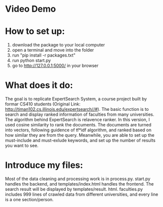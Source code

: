 # Video Demo


# How to set up:
1. download the package to your local computer
2. open a terminal and move into the folder
3. run "pip install -r packages.txt"
4. run python start.py
5. go to http://127.0.0.1:5000/ in your browser

# What does it do:
The goal is to replicate ExpertSearch System, a course project built by formar CS410 students (Original Link: http://timan102.cs.illinois.edu/expertsearch//#). The basic function is to search and display ranked information of faculties from many universities.
The algorithm behind ExpertSearch is relavence ranker. In this version, I used cosine similarity to rank the documents. The documents are turned into vectors, following guidence of tf*idf algorithm, and ranked based on how similar they are from the query. Meanwhile, you are able to set up the must-include and must-exlude keywords, and set up the number of results you want to see.

# Introduce my files:
Most of the data cleaning and processing work is in process.py.
start.py handles the backend, and templates/index.html handles the frontend. The search result will be displayed by templates/result. html. faculties.py includes 999 lines of crawled data from different universities, and every line is a one section/person.

